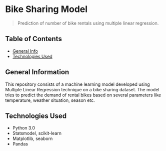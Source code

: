 # Bike Sharing Model
> Prediction of number of bike rentals using multiple linear regression.



## Table of Contents
* [General Info](#general-information)
* [Technologies Used](#technologies-used)

<!-- You can include any other section that is pertinent to your problem -->

## General Information
This repository consists of a machine learning model developed using Multiple Linear Regression technique on a bike sharing dataset. The model tries to predict the demand of rental bikes based on several parameters like temperature, weather situation, season etc.


## Technologies Used
- Python 3.0
- Statsmodel, scikit-learn
- Matplotlib, seaborn
- Pandas